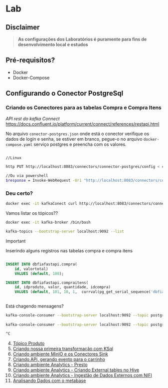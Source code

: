 # Lab

## Disclaimer
> **As configurações dos Laboratórios é puramente para fins de desenvolvimento local e estudos**


## Pré-requisitos?
* Docker
* Docker-Compose

## Configurando o Conector PostgreSql

### Criando os Conectores para as tabelas Compra e Compra Itens

*API rest do kafka Connect*
https://docs.confluent.io/platform/current/connect/references/restapi.html


No arquivo `conector-postgres.json` onde está o conector verifique os dados de login e senha, se estiver em branco, pegue-o no arquivo `docker-compose.yaml` serviço postgres e preencha com os valores.

```bash

//Linux

http PUT http://localhost:8083/connectors/connector-postgres/config < conectores/conector-postgres.json

//Ou via powershell
$response = Invoke-WebRequest -Uri "http://localhost:8083/connectors/connector-postgres/config" -Method Put -Body (Get-Content -Path "conectores/conector-postgres.json" -Raw) -ContentType "application/json"; $response.Content


```

### Deu certo?

```bash
docker exec -it kafkaConect curl http://localhost:8083/connectors/connector-postgres/status
```


Vamos listar os tópicos?? 

```bash
docker exec -it kafka-broker /bin/bash

kafka-topics --bootstrap-server localhost:9092 --list 
```


> [!IMPORTANT]
> Inserindo alguns registros nas tabelas compra e compra itens


```sql

INSERT INTO dbfiafastapi.compra(
	id, valortotal)
	VALUES (default, 100);

INSERT INTO dbfiafastapi.compraitens(
	id, idproduto, valor, quantidade, idcompra)
	VALUES (default, 101, 10, 1,  currval(pg_get_serial_sequence('dbfiafastapi.compra','id')));
    
```	


Está chagendo mensagens?

```bash
kafka-console-consumer --bootstrap-server localhost:9092 --topic postgres.dbfiafastapi.compra --from-beginning
	
kafka-console-consumer --bootstrap-server localhost:9092 --topic postgres.dbfiafastapi.compraitens --from-beginning

^C

```



4. [Tópico Produto](../topico-produto//README.md)
5. [Criando nossa primeira transformação com KSql](../transformacao-ksql/README.md)
6. [Criando ambiente MinIO e os Conectores Sink ](../minio/README.md)
7. [Criando APi, gerando evento para o carrinho ](../api/README.md)
8. [Criando ambiente Analytics - Presto ](../presto/README.md)
9. [Criando ambiente Analytics - Criando External tables no Hive](../hive/README.md)
10. [Criando ambiente Analytics - Ingestão de Dados Externos com NIFI](../nifi/README.md)
11. [Analisando Dados com o metabase](../metabase/README.md)